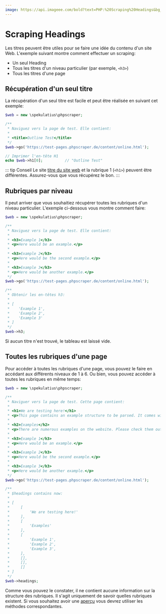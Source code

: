 ```yaml
---
image: https://api.imageee.com/bold?text=PHP:%20Scraping%20Headings&bg_image=https://images.unsplash.com/photo-1542762933-ab3502717ce7
---
```


# Scraping Headings

Les titres peuvent être utiles pour se faire une idée du contenu d'un site Web. L'exemple suivant montre comment effectuer un scraping:

 - Un seul Heading
 - Tous les titres d'un niveau particulier (par exemple, `<h3>`)
 - Tous les titres d'une page


## Récupération d'un seul titre

La récupération d'un seul titre est facile et peut être réalisée en suivant cet exemple:

```php
$web = new \spekulatius\phpscraper;

/**
 * Naviguez vers la page de test. Elle contient:
 *
 * <title>Outline Test</title>
 */
$web->go('https://test-pages.phpscraper.de/content/online.html');

// Imprimer l'en-tête H1
echo $web->h1[0];          // "Outline Test"
```

::: tip Conseil
Le site [titre du site web](/fr/examples/scrape-website-title) et la rubrique 1 (`<h1>`) peuvent être différentes. Assurez-vous que vous récupérez le bon.
:::


## Rubriques par niveau

Il peut arriver que vous souhaitiez récupérer toutes les rubriques d'un niveau particulier. L'exemple ci-dessous vous montre comment faire:

```php
$web = new \spekulatius\phpscraper;

/**
 * Naviguez vers la page de test. Elle contient:
 *
 * <h3>Example 1</h3>
 * <p>Here would be an example.</p>
 *
 * <h3>Example 2</h3>
 * <p>Here would be the second example.</p>
 *
 * <h3>Example 3</h3>
 * <p>Here would be another example.</p>
 */
$web->go('https://test-pages.phpscraper.de/content/online.html');

/**
 * Obtenir les en-têtes h3:
 *
 * [
 *    'Example 1',
 *    'Example 2',
 *    'Example 3'
 * ]
 */
$web->h3;
```

Si aucun titre n'est trouvé, le tableau est laissé vide.


## Toutes les rubriques d'une page

Pour accéder à toutes les rubriques d'une page, vous pouvez le faire en accédant aux différents niveaux de 1 à 6. Ou bien, vous pouvez accéder à toutes les rubriques en même temps:


```php
$web = new \spekulatius\phpscraper;

/**
 * Naviguer vers la page de test. Cette page contient:
 *
 * <h1>We are testing here!</h1>
 * <p>This page contains an example structure to be parsed. It comes with a number of headings and nested paragraphs as an scrape example.</p>
 *
 * <h2>Examples</h2>
 * <p>There are numerous examples on the website. Please check them out to get more context on how scraping works.</p>
 *
 * <h3>Example 1</h3>
 * <p>Here would be an example.</p>
 *
 * <h3>Example 2</h3>
 * <p>Here would be the second example.</p>
 *
 * <h3>Example 3</h3>
 * <p>Here would be another example.</p>
 */
$web->go('https://test-pages.phpscraper.de/content/online.html');

/**
 * $headings contains now:
 *
 * [
 *     [
 *         'We are testing here!'
 *     ],
 *     [
 *         'Examples'
 *     ],
 *     [
 *         'Example 1',
 *         'Example 2',
 *         'Example 3',
 *     ],
 *     [],
 *     [],
 *     []
 * ]
 */
$web->headings;
```

Comme vous pouvez le constater, il ne contient aucune information sur la structure des rubriques. Il s'agit uniquement de savoir quelles rubriques existent. Si vous souhaitez avoir une [aperçu](/fr/examples/outline) vous devrez utiliser les méthodes correspondantes.
